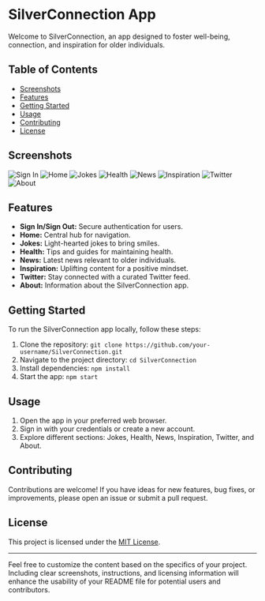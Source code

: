 # SilverConnection App

Welcome to SilverConnection, an app designed to foster well-being, connection, and inspiration for older individuals.

## Table of Contents

- [Screenshots](#screenshots)
- [Features](#features)
- [Getting Started](#getting-started)
- [Usage](#usage)
- [Contributing](#contributing)
- [License](#license)

## Screenshots

<!-- Include relevant screenshots to showcase different pages of your app -->
![Sign In](./screenshots/signin.png)
![Home](./screenshots/home.png)
![Jokes](./screenshots/jokes.png)
![Health](./screenshots/health.png)
![News](./screenshots/news.png)
![Inspiration](./screenshots/inspiration.png)
![Twitter](./screenshots/twitter.png)
![About](./screenshots/about.png)

## Features

- **Sign In/Sign Out:** Secure authentication for users.
- **Home:** Central hub for navigation.
- **Jokes:** Light-hearted jokes to bring smiles.
- **Health:** Tips and guides for maintaining health.
- **News:** Latest news relevant to older individuals.
- **Inspiration:** Uplifting content for a positive mindset.
- **Twitter:** Stay connected with a curated Twitter feed.
- **About:** Information about the SilverConnection app.

## Getting Started

To run the SilverConnection app locally, follow these steps:

1. Clone the repository: `git clone https://github.com/your-username/SilverConnection.git`
2. Navigate to the project directory: `cd SilverConnection`
3. Install dependencies: `npm install`
4. Start the app: `npm start`

## Usage

1. Open the app in your preferred web browser.
2. Sign in with your credentials or create a new account.
3. Explore different sections: Jokes, Health, News, Inspiration, Twitter, and About.

## Contributing

Contributions are welcome! If you have ideas for new features, bug fixes, or improvements, please open an issue or submit a pull request.

## License

This project is licensed under the [MIT License](LICENSE).

---

Feel free to customize the content based on the specifics of your project. Including clear screenshots, instructions, and licensing information will enhance the usability of your README file for potential users and contributors.
